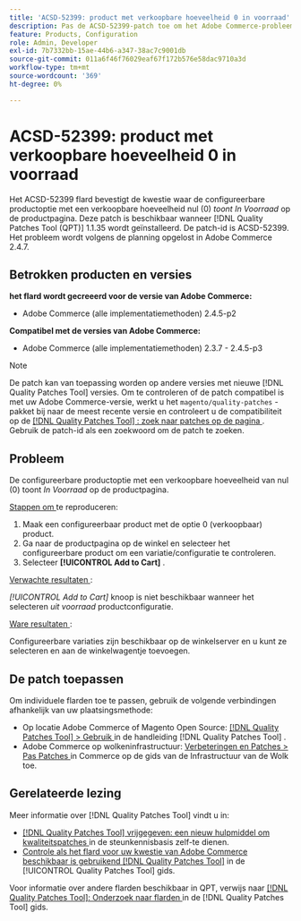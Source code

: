 ```yaml
---
title: 'ACSD-52399: product met verkoopbare hoeveelheid 0 in voorraad'
description: Pas de ACSD-52399-patch toe om het Adobe Commerce-probleem op te lossen, waarbij de configureerbare productoptie met een verkoopbare hoeveelheid van 0 *In Stock* op de productpagina wordt weergegeven.
feature: Products, Configuration
role: Admin, Developer
exl-id: 7b7332bb-15ae-44b6-a347-38ac7c9001db
source-git-commit: 011a6f46f76029eaf67f172b576e58dac9710a3d
workflow-type: tm+mt
source-wordcount: '369'
ht-degree: 0%

---
```


# ACSD-52399: product met verkoopbare hoeveelheid 0 in voorraad

Het ACSD-52399 flard bevestigt de kwestie waar de configureerbare productoptie met een verkoopbare hoeveelheid nul (0) *toont In Voorraad* op de productpagina. Deze patch is beschikbaar wanneer [!DNL Quality Patches Tool (QPT)] 1.1.35 wordt geïnstalleerd. De patch-id is ACSD-52399. Het probleem wordt volgens de planning opgelost in Adobe Commerce 2.4.7.

## Betrokken producten en versies

**het flard wordt gecreeerd voor de versie van Adobe Commerce:**

* Adobe Commerce (alle implementatiemethoden) 2.4.5-p2

**Compatibel met de versies van Adobe Commerce:**

* Adobe Commerce (alle implementatiemethoden) 2.3.7 - 2.4.5-p3

>[!NOTE]
>
>De patch kan van toepassing worden op andere versies met nieuwe [!DNL Quality Patches Tool] versies. Om te controleren of de patch compatibel is met uw Adobe Commerce-versie, werkt u het `magento/quality-patches` -pakket bij naar de meest recente versie en controleert u de compatibiliteit op de [[!DNL Quality Patches Tool] : zoek naar patches op de pagina ](https://experienceleague.adobe.com/tools/commerce-quality-patches/index.html) . Gebruik de patch-id als een zoekwoord om de patch te zoeken.

## Probleem

De configureerbare productoptie met een verkoopbare hoeveelheid van nul (0) toont *In Voorraad* op de productpagina.

<u> Stappen om </u> te reproduceren:

1. Maak een configureerbaar product met de optie 0 (verkoopbaar) product.
1. Ga naar de productpagina op de winkel en selecteer het configureerbare product om een variatie/configuratie te controleren.
1. Selecteer **[!UICONTROL Add to Cart]** .

<u> Verwachte resultaten </u>:

*[!UICONTROL Add to Cart]* knoop is niet beschikbaar wanneer het selecteren *uit voorraad* productconfiguratie.

<u> Ware resultaten </u>:

Configureerbare variaties zijn beschikbaar op de winkelserver en u kunt ze selecteren en aan de winkelwagentje toevoegen.

## De patch toepassen

Om individuele flarden toe te passen, gebruik de volgende verbindingen afhankelijk van uw plaatsingsmethode:

* Op locatie Adobe Commerce of Magento Open Source: [[!DNL Quality Patches Tool] > Gebruik ](/help/tools/quality-patches-tool/usage.md) in de handleiding [!DNL Quality Patches Tool] .
* Adobe Commerce op wolkeninfrastructuur: [ Verbeteringen en Patches > Pas Patches ](https://experienceleague.adobe.com/docs/commerce-cloud-service/user-guide/develop/upgrade/apply-patches.html) in Commerce op de gids van de Infrastructuur van de Wolk toe.

## Gerelateerde lezing

Meer informatie over [!DNL Quality Patches Tool] vindt u in:

* [[!DNL Quality Patches Tool]  vrijgegeven: een nieuw hulpmiddel om kwaliteitspatches ](https://experienceleague.adobe.com/en/docs/commerce-operations/tools/quality-patches-tool/quality-patches-tool-to-self-serve-quality-patches) in de steunkennisbasis zelf-te dienen.
* [ Controle als het flard voor uw kwestie van Adobe Commerce beschikbaar is gebruikend  [!DNL Quality Patches Tool]](/help/tools/quality-patches-tool/patches-available-in-qpt/check-patch-for-magento-issue-with-magento-quality-patches.md) in de [!UICONTROL Quality Patches Tool] gids.


Voor informatie over andere flarden beschikbaar in QPT, verwijs naar [[!DNL Quality Patches Tool]: Onderzoek naar flarden ](https://experienceleague.adobe.com/tools/commerce-quality-patches/index.html) in de [!DNL Quality Patches Tool] gids.
